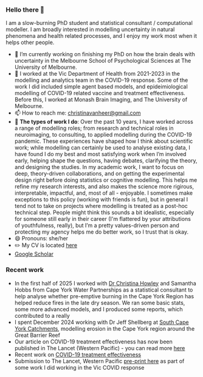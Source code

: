 ### Hello there 👋
I am a slow-burning PhD student and statistical consultant / computational modeller. I am broadly interested in modelling uncertainty in natural phenomena and health related processes, and I enjoy my work most when it helps other people.
- 🧠 I’m currently working on finishing my PhD on how the brain deals with uncertainty in the Melbourne School of Psychological Sciences at The University of Melbourne.
- 💊 I worked at the Vic Department of Health from 2021-2023 in the modelling and analytics team in the COVID-19 response. Some of the work I did included simple agent based models, and epideimiological modelling of COVID-19 related vaccine and treatment effectiveness. Before this, I worked at Monash Brain Imaging, and The University of Melbourne.
- 📫 How to reach me: christinavanheer@gmail.com 
- 👯 **The types of work I do**: Over the past 10 years, I have worked across a range of modelling roles; from research and technical roles in neuroimaging, to consulting, to applied modelling during the COVID-19 pandemic. These experiences have shaped how I think about scientific work; while modelling can certainly be used to analyse existing data, I have found I do my best and most satisfying work when I’m involved early, helping shape the questions, having debates, clarifying the theory, and designing the studies. In my academic work, I want to focus on deep, theory-driven collaborations, and on getting the experimental design right before doing statistics or cognitive modelling. This helps me refine my research interests, and also makes the science more rigirous, interpretable, impactful, and, most of all - enjoyable. I sometimes make exceptions to this policy (working with friends is fun), but in general I tend not to take on projects where modelling is treated as a post-hoc technical step. People might think this sounds a bit idealistic, especially for someone still early in their career (I'm flattered by your attributions of youthfulness, really), but I’m a pretty values-driven person and protecting my agency helps me do better work, so I trust that is okay. 
- 😄 Pronouns: she/her
- ✏️ My CV is located [here](https://github.com/cvanheer/CV/blob/main/VANHEER_CV_2024_github.pdf) 
- [Google Scholar](https://scholar.google.com/citations?user=f3IP8nkAAAAJ&hl=en)

### Recent work
- In the first half of 2025 I worked with [Dr Christina Howley](https://au.linkedin.com/in/christina-m-howley-68653b25) and Samantha Hobbs from Cape York Water Partnerships as a statistical consultant to help analyse whether pre-emptive burning in the Cape York Region has helped reduce fires in the late dry season. We ran some basic stats, some more advanced models, and I produced some reports, which contributed to a really 
- I spent December 2024 working with Dr Jeff Shellberg at [South Cape York Catchments](https://www.scyc.com.au), modelling erosion in the Cape York region around the Great Barrier Reef
- Our article on COVID-19 treatment effectiveness has now been published in The Lancet (Western Pacific) - you can read more [here](https://www.thelancet.com/journals/lanwpc/article/PIIS2666-6065(23)00235-3/fulltext)
- Recent work on [COVID-19 treatment effectiveness](https://theconversation.com/paxlovid-is-australias-first-line-covid-antiviral-but-lagevrio-also-prevents-severe-disease-in-over-70s-195349) 
- Submission to The Lancet, Western Pacific [pre-print here](https://papers.ssrn.com/sol3/papers.cfm?abstract_id=4495142) as part of some work I did working in the Vic COVID response

